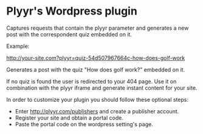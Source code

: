 Plyyr's Wordpress plugin
==================

Captures requests that contain the plyyr parameter and generates a new post with the correspondent quiz embedded on it.

Example:

http://your-site.com?plyyr=quiz-54d507967664c-how-does-golf-work 

Generates a post with the quiz "How does golf work?" embedded on it.

If no quiz is found the user is redirected to your 404 page. Use it on combination with the plyyr iframe and generate instant content for your site.

In order to customize your plugin you should follow these optional steps:

* Enter <a href="http://plyyr.com/publishers">http://plyyr.com/publishers</a> and create a publisher account.
* Register your site and obtain a portal code.
* Paste the portal code on the wordpress setting's page.
